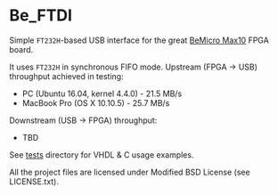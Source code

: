 Be\_FTDI
========

Simple `FT232H`-based USB interface for the great [BeMicro Max10](https://www.arrow.com/en/products/bemicromax10/arrow-development-tools) FPGA board.  

It uses `FT232H` in synchronous FIFO mode. Upstream (FPGA -> USB) throughput achieved in testing:

 * PC (Ubuntu 16.04, kernel 4.4.0)  - 21.5 MB/s
 * MacBook Pro (OS X 10.10.5) - 25.7 MB/s

Downstream (USB -> FPGA) throughput:

 * TBD

See [tests](tests) directory for VHDL & C usage examples.

All the project files are licensed under Modified BSD License (see LICENSE.txt).
